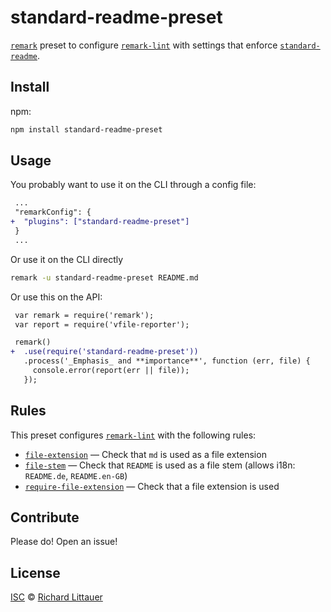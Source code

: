 # standard-readme-preset

[`remark`][remark] preset to configure [`remark-lint`][lint] with settings that
enforce [`standard-readme`][stdr].

## Install

npm:

```sh
npm install standard-readme-preset
```

## Usage

You probably want to use it on the CLI through a config file:

```diff
 ...
 "remarkConfig": {
+  "plugins": ["standard-readme-preset"]
 }
 ...
```

Or use it on the CLI directly

```sh
remark -u standard-readme-preset README.md
```

Or use this on the API:

```diff
 var remark = require('remark');
 var report = require('vfile-reporter');

 remark()
+  .use(require('standard-readme-preset'))
   .process('_Emphasis_ and **importance**', function (err, file) {
     console.error(report(err || file));
   });
```

## Rules

This preset configures [`remark-lint`][lint] with the following rules:

*   [`file-extension`](https://github.com/RichardLitt/standard-readme-preset/blob/master/rules/file-extension.js)
    — Check that `md` is used as a file extension
*   [`file-stem`](https://github.com/RichardLitt/standard-readme-preset/blob/master/rules/file-stem.js) 
  — Check that `README` is used as a file stem (allows i18n: `README.de`, `README.en-GB`)
*   [`require-file-extension`](https://github.com/RichardLitt/standard-readme-preset/blob/master/rules/require-file-extension.js) 
  — Check that a file extension is used

## Contribute

Please do! Open an issue!

## License

[ISC][] © [Richard Littauer][author]

[author]: http://burntfen.com

[isc]: LICENSE

[remark]: https://github.com/wooorm/remark

[lint]: https://github.com/wooorm/remark-lint

[stdr]: https://github.com/RichardLitt/standard-readme

